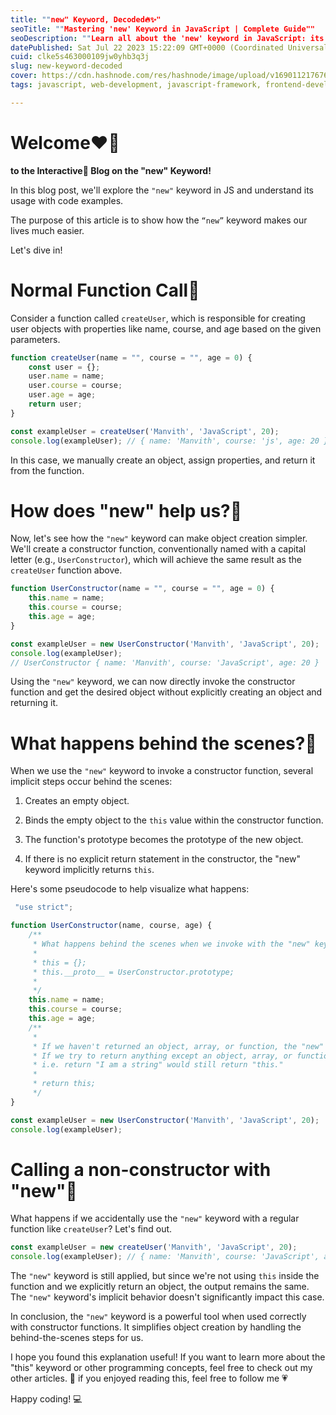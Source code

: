 ```yaml
---
title: ""new" Keyword, Decoded🔥✨"
seoTitle: ""Mastering 'new' Keyword in JavaScript | Complete Guide""
seoDescription: ""Learn all about the 'new' keyword in JavaScript: its usage, purpose, and how to create and work with constructors and instances. Get a comprehensive guide."
datePublished: Sat Jul 22 2023 15:22:09 GMT+0000 (Coordinated Universal Time)
cuid: clke5s463000109jw0yhb3q3j
slug: new-keyword-decoded
cover: https://cdn.hashnode.com/res/hashnode/image/upload/v1690112176762/9190cf9a-d4ef-497f-97c3-58f37ee24950.png
tags: javascript, web-development, javascript-framework, frontend-development, mern

---
```


# **Welcome❤️‍🔥**

**to the Interactive🤗 Blog on the "new" Keyword!**

In this blog post, we'll explore the `"new"` keyword in JS and understand its usage with code examples.

The purpose of this article is to show how the `“new”` keyword makes our lives much easier.

Let's dive in!

# **Normal Function Call🙂**

Consider a function called `createUser`, which is responsible for creating user objects with properties like name, course, and age based on the given parameters.

```javascript
function createUser(name = "", course = "", age = 0) {
    const user = {};
    user.name = name;
    user.course = course;
    user.age = age;
    return user;
}

const exampleUser = createUser('Manvith', 'JavaScript', 20);
console.log(exampleUser); // { name: 'Manvith', course: 'js', age: 20 }
```

In this case, we manually create an object, assign properties, and return it from the function.

# **How does "new" help us?🤔**

Now, let's see how the `"new"` keyword can make object creation simpler. We'll create a constructor function, conventionally named with a capital letter (e.g., `UserConstructor`), which will achieve the same result as the `createUser` function above.

```javascript
function UserConstructor(name = "", course = "", age = 0) {
    this.name = name;
    this.course = course;
    this.age = age;
}

const exampleUser = new UserConstructor('Manvith', 'JavaScript', 20);
console.log(exampleUser); 
// UserConstructor { name: 'Manvith', course: 'JavaScript', age: 20 }
```

Using the `"new"` keyword, we can now directly invoke the constructor function and get the desired object without explicitly creating an object and returning it.

# **What happens behind the scenes?🧐**

When we use the `"new"` keyword to invoke a constructor function, several implicit steps occur behind the scenes:

1. Creates an empty object.
    
2. Binds the empty object to the `this` value within the constructor function.
    
3. The function's prototype becomes the prototype of the new object.
    
4. If there is no explicit return statement in the constructor, the "new" keyword implicitly returns `this`.
    

Here's some pseudocode to help visualize what happens:

```javascript
 "use strict";

function UserConstructor(name, course, age) {
    /**
     * What happens behind the scenes when we invoke with the "new" keyword:
     *
     * this = {};
     * this.__proto__ = UserConstructor.prototype;
     *
     */
    this.name = name;
    this.course = course;
    this.age = age;
    /**
     *
     * If we haven't returned an object, array, or function, the "new" keyword implicitly returns "this."
     * If we try to return anything except an object, array, or function, it will return "this" (the scoped object).
     * i.e. return "I am a string" would still return "this."
     *
     * return this;
     */
}

const exampleUser = new UserConstructor('Manvith', 'JavaScript', 20);
console.log(exampleUser);
```

# **Calling a non-constructor with "new"**🤫

What happens if we accidentally use the `"new"` keyword with a regular function like `createUser`? Let's find out.

```javascript
const exampleUser = new createUser('Manvith', 'JavaScript', 20);
console.log(exampleUser); // { name: 'Manvith', course: 'JavaScript', age: 20 }
```

The `"new"` keyword is still applied, but since we're not using `this` inside the function and we explicitly return an object, the output remains the same. The `"new"` keyword's implicit behavior doesn't significantly impact this case.

In conclusion, the `"new"` keyword is a powerful tool when used correctly with constructor functions. It simplifies object creation by handling the behind-the-scenes steps for us.

I hope you found this explanation useful! If you want to learn more about the "this" keyword or other programming concepts, feel free to check out my other articles. 🤗 if you enjoyed reading this, feel free to follow me 💗

Happy coding! 💻